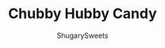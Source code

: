 ---
layout: ../../layouts/MarkdownPostLayout.astro
title: Chubby Hubby Candy
author: ShugarySweets
pubDate: 2022-03-24
description: "Chubby Hubby Clusters are homemade candy made with just 4 ingredients! Chocolate, peanut butter and pretzels combine for the perfect sweet and salty treat."
image_url: https://www.shugarysweets.com/wp-content/uploads/2016/06/chubby-hubby-clusters-2.jpg
tags: ["Candy","American"]
calories: 49
protein: 1
carbohydrates: 5
fats: 3
fiber: 0
ingredients: ["1 package (12 ounce) Milk Chocolate Chips","3/4 cup Creamy Peanut Butter","5 ounces Malted Milk Balls, Crushed","1 1/2 cups Small Pretzel Twists"]
serves: 48
time: "27 minutes"
prepTime: "10 minutes"
instructions: ["Line 2 large baking sheets with parchment paper. Set aside.","In a microwave safe bowl, melt milk chocolate with peanut butter for one minute. Stir and heat an additional 15-30 seconds if needed. Stir until smooth.","Fold in crushed malted milk balls and pretzel twists. Once all the ingredients are evenly coated, work quickly using a 2 small spoons to drop about two pretzels onto the parchment paper lined pans. Repeat until all clusters are made.","Allow chocolate to set or refrigerate for speed setting (about 15 minutes). Store in airtight container in refrigerator or at room temperature (if it’s not too hot in your house). ENJOY."]
nutrition: ["49 calories","5 grams carbohydrates","1 milligrams cholesterol","3 grams fat","0 grams fiber","1 grams protein","1 grams saturated fat","41 milligrams sodium","2 grams sugar","0 grams trans fat","2 grams unsaturated fat"]
---